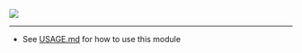 ![](https://www.terraform.io/assets/images/logo-text-8c3ba8a6.svg)

---

- See [USAGE.md](docs/USAGE.md) for how to use this module
